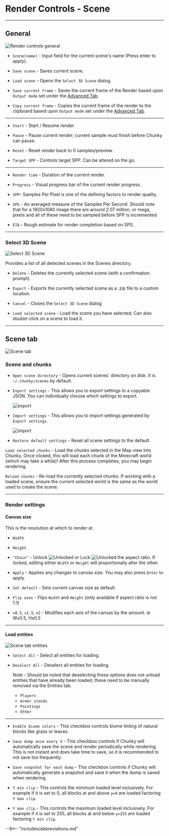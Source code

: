 # Render Controls - Scene

---

## General

![Render controls general](../../img/user_interface/render_controls/general.png)

- `Scene(name)` - Input field for the current scene's name (Press enter to apply).

- `Save scene` - Saves current scene.

- `Load scene` - Opens the `Select 3D Scene` dialog.

- `Save current frame` - Saves the current frame of the Render based upon `Output mode` set under the [Advanced Tab](../advanced).

- `Copy current frame` - Copies the current frame of the render to the clipboard based upon `Output mode` set under the [Advanced Tab](../advanced).

---

- `Start` - Start / Resume render

- `Pause` - Pause current render; current sample must finish before Chunky can pause.

- `Reset` - Reset render back to 0 samples/preview.

- `Target SPP` - Controls target SPP. Can be altered on the go.

---

- `Render time` - Duration of the current render.

- `Progress` - Visual progress bar of the current render progress.

- `SPP`- Samples Per Pixel is one of the defining factors to render quality.

- `SPS` - An averaged measure of the Samples Per Second. Should note that for a 1920x1080 image there are around 2.07 million, or mega, pixels and all of these need to be sampled before SPP is incremented.

- `ETA` - Rough estimate for render completion based on SPS.

---

### Select 3D Scene

![Select 3D Scene](../../img/user_interface/render_controls/select3dscene.png)

Provides a list of all detected scenes in the Scenes directory.

- `Delete` - Deletes the currently selected scene (with a confirmation prompt).

- `Export` - Exports the currently selected scene as a .zip file to a custom location.

- `Cancel` - Closes the `Select 3D Scene` dialog

- `Load selected scene` - Load the scene you have selected; Can also double-click on a scene to load it.

---

## Scene tab

![Scene tab](../../img/user_interface/render_controls/scene_tab.png)

### Scene and chunks

- `Open scene directory` - Opens current scenes' directory on disk. It is `~/.chunky/scenes` by default.

- `Export settings` - This allows you to export settings to a copyable JSON. You can individually choose which settings to export.

	![export](../../img/user_interface/render_controls/scene_export.png)

- `Import settings` - This allows you to import settings generated by `Export settings`.

	![import](../../img/user_interface/render_controls/scene_import.png)

- `Restore default settings` - Reset all scene settings to the default.

`Load selected chunks` - Load the chunks selected in the Map view into Chunky. Once clicked, this will load each chunk of the Minecraft world (which may take a while)! After this process completes, you may begin rendering.

`Reload chunks` - Re-load the currently selected chunks. If working with a loaded scene, ensure the current selected world is the same as the world used to create the scene.

---

### Render settings

#### Canvas size

This is the resolution at which to render at.

- `Width`
- `Height`
- `"Chain"` - Unlock ![Unlocked](../../img/user_interface/render_controls/canvas_unlocked.png) or Lock ![Unlocked](../../img/user_interface/render_controls/canvas_locked.png)  the aspect ratio. If locked, editing either `Width` or `Height` will proportionally alter the other.


- `Apply` - Applies any changes to canvas size. You may also press `Enter` to apply.
- `Set default` - Sets current canvas size as default.
- `Flip axes` - Flips `Width` and `Height` (only available if aspect ratio is not 1:1)
- `x0.5`, `x1.5`, `x2` - Modifies each axis of the canvas by the amount. ie Wx0.5, Hx0.5

---

#### Load entities

![Scene tab entities](../../img/user_interface/render_controls/scene_tab_entities.png)

- `Select All` - Select all entities for loading.

- `Deselect All` - Deselect all entities for loading. 


	Note - Should be noted that deselecting these options does not unload entities that have already been loaded; these need to be manually removed via the Entities tab.

    - `Players`
    - `Armor stands`
    - `Paintings`
    - `Other`

---

- `Enable biome colors` - This checkbox controls biome tinting of natural blocks like grass or leaves.

- `Save dump once every X` - This checkbox controls if Chunky will automatically save the scene and render 
  periodically while rendering. This is not instant and does take time to save, so it is recommended to not save too frequently.

- `Save snapshot for each dump` - This checkbox controls if Chunky will automatically generate a snapshot and
save it when the dump is saved when rendering.

- `Y min clip` - This controls the minimum loaded level inclusively. For example if it is set to 0, all blocks at and above `y=0` are loaded factoring `Y max clip`.

- `Y max clip` - This controls the maximum loaded level inclusively. For example if it is set to 255, all blocks at and below `y=255` are loaded factoring `Y min clip`.

--8<-- "includes/abbreviations.md"
